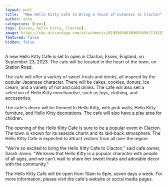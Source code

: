 ```yaml
---
layout: post
title:  "New Hello Kitty Cafe to Bring a Touch of Cuteness to Clacton"
author: anna
categories: [news]
tags: [essex, hello kitty, Clacton]
image: https://cdn.discordapp.com/attachments/819936946309693450/1151521824555929620/download_12.jpg
featured: false
hidden: false
---
```



A new Hello Kitty Cafe is set to open in Clacton, Essex, England, on September 23, 2023. The cafe will be located in the heart of the town, on Station Road.

The cafe will offer a variety of sweet treats and drinks, all inspired by the popular Japanese character. There will be cakes, cookies, donuts, ice cream, and a variety of hot and cold drinks. The cafe will also sell a selection of Hello Kitty merchandise, such as toys, clothing, and accessories.

The cafe's decor will be themed to Hello Kitty, with pink walls, Hello Kitty furniture, and Hello Kitty decorations. The cafe will also have a play area for children.

The opening of the Hello Kitty Cafe is sure to be a popular event in Clacton. The town is known for its seaside charm and its laid-back atmosphere. The Hello Kitty Cafe is expected to attract visitors from all over the region.

"We're so excited to bring the Hello Kitty Cafe to Clacton," said cafe owner, Sarah Jones. "We know that Hello Kitty is a popular character with people of all ages, and we can't wait to share her sweet treats and adorable decor with the community."

The Hello Kitty Cafe will be open from 10am to 6pm, seven days a week. For more information, please visit the cafe's website or social media pages.
